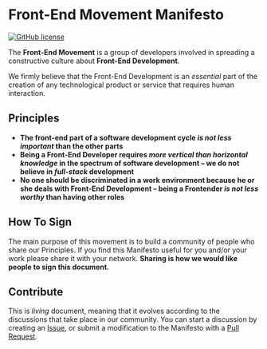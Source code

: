 # Front-End Movement Manifesto

[![GitHub license](https://img.shields.io/github/license/frontend-movement/manifesto)](https://github.com/frontend-movement/manifesto/blob/master/LICENSE)

The **Front-End Movement** is a group of developers involved in spreading a constructive culture about **Front-End Development**.

We firmly believe that the Front-End Development is an _essential_ part of the creation of any technological product or service that requires human interaction.

## Principles

- **The front-end part of a software development cycle _is not less important_ than the other parts**
- **Being a Front-End Developer requires _more vertical than horizontal knowledge_ in the spectrum of software development – we do not believe in _full-stack_ development**
- **No one should be discriminated in a work environment because he or she deals with Front-End Development – being a Frontender _is not less worthy_ than having other roles**

## How To Sign

The main purpose of this movement is to build a community of people who share our Principles. If you find this Manifesto useful for you and/or your work please share it with your network. **Sharing is how we would like people to sign this document.**

## Contribute

This is _living_ document, meaning that it evolves according to the discussions that take place in our community. You can start a discussion by creating an [Issue](https://github.com/frontend-movement/manifesto/issues), or submit a modification to the Manifesto with a [Pull Request](https://github.com/frontend-movement/manifesto/pulls).
